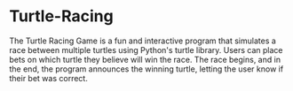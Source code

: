 # Turtle-Racing
The Turtle Racing Game is a fun and interactive program that simulates a race between multiple turtles using Python's turtle library. Users can place bets on which turtle they believe will win the race. The race begins, and in the end, the program announces the winning turtle, letting the user know if their bet was correct.
